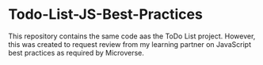# Todo-List-JS-Best-Practices
This repository contains the same code aas the ToDo List project. However, this was created to request review from my learning partner on JavaScript best practices as required by Microverse.
